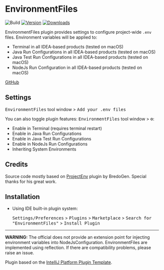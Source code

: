 # EnvironmentFiles

![Build](https://github.com/azbh111/EnvironmentFiles/workflows/Build/badge.svg)
[![Version](https://img.shields.io/jetbrains/plugin/v/17044-projectenv.svg)](https://plugins.jetbrains.com/plugin/17044)
[![Downloads](https://img.shields.io/jetbrains/plugin/d/17044.svg)](https://plugins.jetbrains.com/plugin/17044)


<!-- Plugin description -->

EnvironmentFiles plugin provides settings to configure project-wide `.env` files.
Environment variables will be applied to:
* Terminal in all IDEA-based products (tested on macOS)
* Java Run Configurations in all IDEA-based products (tested on macOS)
* Java Test Run Configurations in all IDEA-based products (tested on macOS)
* NodeJs Run Configuration in all IDEA-based products (tested on macOS)

[GitHub](https://github.com/azbh111/EnvironmentFiles)

## Settings
<kbd>EnvironmentFiles</kbd> tool window > <kbd>Add your .env files</kbd>

You can also toggle plugin features: <kbd>EnvironmentFiles</kbd> tool window > <kbd>⚙️</kbd>:
* Enable in Terminal (requires terminal restart)
* Enable in Java Run Configurations
* Enable in Java Test Run Configurations
* Enable in NodeJs Run Configurations
* Inheriting System Environments

## Credits
Source code mostly based on [ProjectEnv](https://github.com/BredoGen/ProjectEnv) plugin by BredoGen. Special thanks for his great work.
<!-- Plugin description end -->

## Installation

- Using IDE built-in plugin system:

  <kbd>Settings/Preferences</kbd> > <kbd>Plugins</kbd> > <kbd>Marketplace</kbd> > <kbd>Search for "EnvironmentFiles"</kbd> >
  <kbd>Install Plugin</kbd>

---
**WARNING:** The official does not provide an extension point for injecting environment variables into NodeJsConfiguration. EnvironmentFiles are implemented using reflection. If there are compatibility problems, please raise an issue.

Plugin based on the [IntelliJ Platform Plugin Template][template].

[template]: https://github.com/JetBrains/intellij-platform-plugin-template
